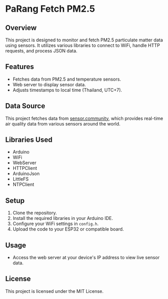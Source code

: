 # PaRang Fetch PM2.5

## Overview
This project is designed to monitor and fetch PM2.5 particulate matter data using sensors. It utilizes various libraries to connect to WiFi, handle HTTP requests, and process JSON data.

## Features
- Fetches data from PM2.5 and temperature sensors.
- Web server to display sensor data.
- Adjusts timestamps to local time (Thailand, UTC+7).

## Data Source
This project fetches data from [sensor.community](https://sensor.community/), which provides real-time air quality data from various sensors around the world.

## Libraries Used
- Arduino
- WiFi
- WebServer
- HTTPClient
- ArduinoJson
- LittleFS
- NTPClient

## Setup
1. Clone the repository.
2. Install the required libraries in your Arduino IDE.
3. Configure your WiFi settings in `config.h`.
4. Upload the code to your ESP32 or compatible board.

## Usage
- Access the web server at your device's IP address to view live sensor data.

## License
This project is licensed under the MIT License.
